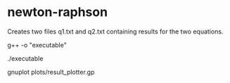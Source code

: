 # newton-raphson

Creates two files q1.txt and q2.txt containing results for the two equations.

g++ -o "executable"

./executable

gnuplot plots/result_plotter.gp 
